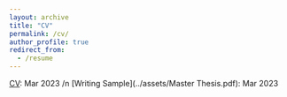 ```yaml
---
layout: archive
title: "CV"
permalink: /cv/
author_profile: true
redirect_from:
  - /resume
---
```


[CV](../assets/YanzhenLuo_CV.pdf): Mar 2023
/n
[Writing Sample](../assets/Master Thesis.pdf): Mar 2023
